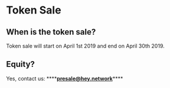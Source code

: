 # Token Sale

## When is the token sale?

Token sale will start on April 1st 2019 and end on April 30th 2019.

## Equity?

Yes, contact us: ****[**presale@hey.network**](mailto:presale@hey.network)\*\*\*\*


